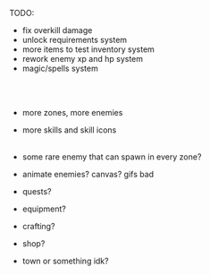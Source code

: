 TODO:

-   fix overkill damage
-   unlock requirements system
-   more items to test inventory system
-   rework enemy xp and hp system
-   magic/spells system

<br><br>

-   more zones, more enemies
-   more skills and skill icons <br><br>

-   some rare enemy that can spawn in every zone?
-   animate enemies? canvas? gifs bad
-   quests?
-   equipment?
-   crafting?
-   shop?
-   town or something idk?
